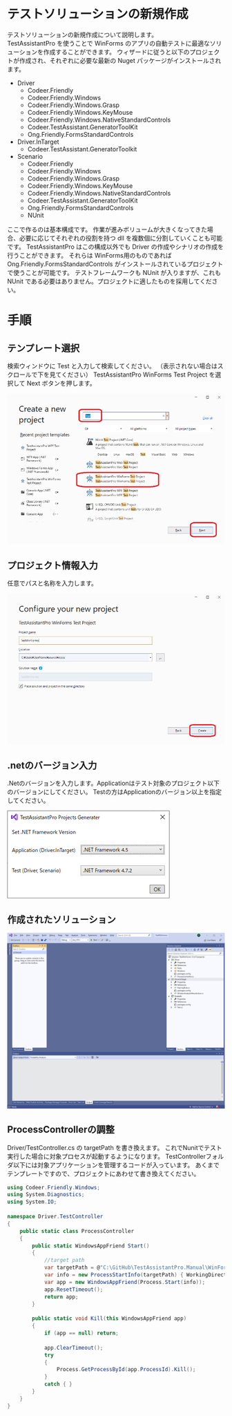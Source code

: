 # テストソリューションの新規作成

テストソリューションの新規作成について説明します。<br>
TestAssistantPro を使うことで WinForms のアプリの自動テストに最適なソリューションを作成することができます。
ウィザードに従うと以下のプロジェクトが作成され、それぞれに必要な最新の Nuget パッケージがインストールされます。

* Driver
    * Codeer.Friendly
    * Codeer.Friendly.Windows
    * Codeer.Friendly.Windows.Grasp
    * Codeer.Friendly.Windows.KeyMouse
    * Codeer.Friendly.Windows.NativeStandardControls
    * Codeer.TestAssistant.GeneratorToolKit
    * Ong.Friendly.FormsStandardControls
* Driver.InTarget
    * Codeer.TestAssistant.GeneratorToolkit
* Scenario
  * Codeer.Friendly
  * Codeer.Friendly.Windows
  * Codeer.Friendly.Windows.Grasp
  * Codeer.Friendly.Windows.KeyMouse
  * Codeer.Friendly.Windows.NativeStandardControls
  * Codeer.TestAssistant.GeneratorToolKit
  * Ong.Friendly.FormsStandardControls
  * NUnit

ここで作るのは基本構成です。
作業が進みボリュームが大きくなってきた場合、必要に応じてそれぞれの役割を持つ dll を複数個に分割していくことも可能です。
TestAssistantPro はこの構成以外でも Driver の作成やシナリオの作成を行うことができます。
それらは WinForms用のものであれば Ong.Friendly.FormsStandardControls がインストールされているプロジェクトで使うことが可能です。
テストフレームワークも NUnit が入りますが、これも NUnit である必要はありません。プロジェクトに適したものを採用してください。

# 手順
## テンプレート選択
検索ウィンドウに Test と入力して検索してください。
（表示されない場合はスクロールで下を見てください）
TestAssistantPro WinForms Test Project を選択して Next ボタンを押します。

![Sln1.png](Img/Sln1.png)

## プロジェクト情報入力
任意でパスと名称を入力します。

![Sln2.png](Img/Sln2.png)

## .netのバージョン入力
.Netのバージョンを入力します。Applicationはテスト対象のプロジェクト以下のバージョンにしてください。
Testの方はApplicationのバージョン以上を指定してください。

![Sln3.png](Img/Sln3.png)

## 作成されたソリューション

![Sln4.png](Img/Sln4.png)

## ProcessControllerの調整
Driver/TestController.cs の targetPath を書き換えます。
これでNunitでテスト実行した場合に対象プロセスが起動するようになります。
TestControllerフォルダ以下には対象アプリケーションを管理するコードが入っています。
あくまでテンプレートですので、プロジェクトにあわせて書き換えてください。
```cs
using Codeer.Friendly.Windows;
using System.Diagnostics;
using System.IO;

namespace Driver.TestController
{
    public static class ProcessController
    {
        public static WindowsAppFriend Start()
        {
            //target path
            var targetPath = @"C:\GitHub\TestAssistantPro.Manual\WinForms\WinFormsApp\bin\Debug\WinFormsApp.exe";
            var info = new ProcessStartInfo(targetPath) { WorkingDirectory = Path.GetDirectoryName(targetPath) };
            var app = new WindowsAppFriend(Process.Start(info));
            app.ResetTimeout();
            return app;
        }

        public static void Kill(this WindowsAppFriend app)
        {
            if (app == null) return;

            app.ClearTimeout();
            try
            {
                Process.GetProcessById(app.ProcessId).Kill();
            }
            catch { }
        }
    }
}
```